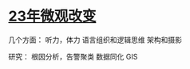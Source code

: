 # [23年微观改变](https://github.com/zfy68/gitblog/issues/57)

几个方面：
听力，体力
语言组织和逻辑思维
架构和摄影

研究：
根因分析，告警聚类
数据同化
GIS